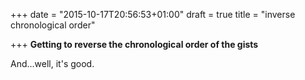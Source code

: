 +++
date = "2015-10-17T20:56:53+01:00"
draft = true
title = "inverse chronological order"

+++
**Getting to reverse the chronological order of the gists**

And...well, it's good.
